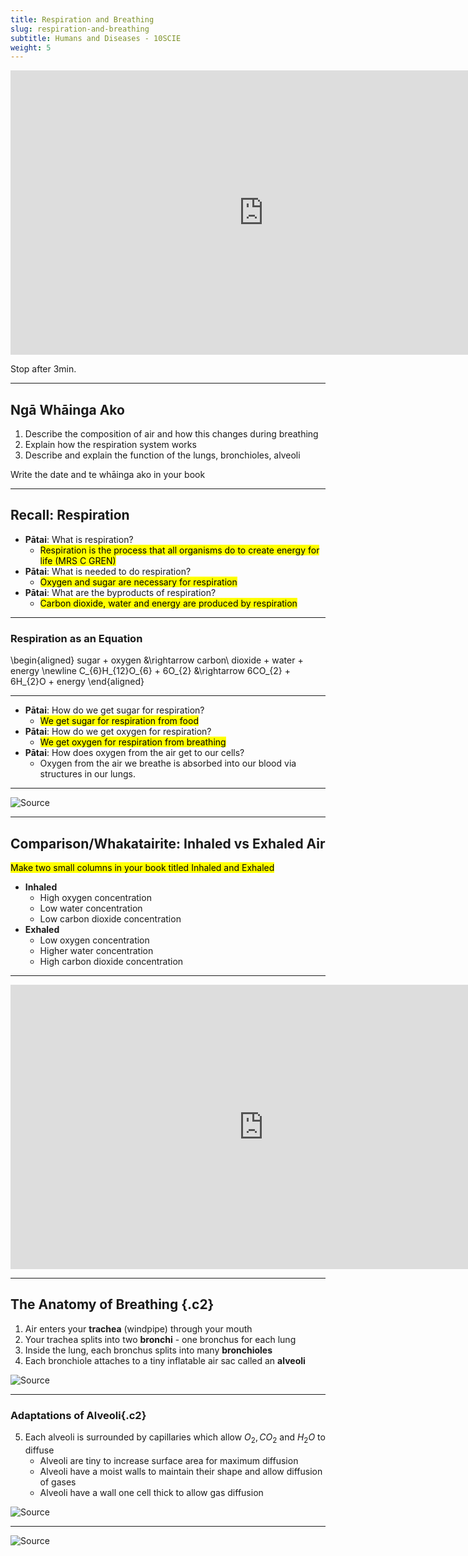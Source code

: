 ```yaml
---
title: Respiration and Breathing
slug: respiration-and-breathing
subtitle: Humans and Diseases - 10SCIE
weight: 5
---
```


<!-- Video on respiration. Stop after 3 min. -->
<iframe width="809" height="455" src="https://www.youtube.com/embed/k9BWCnnXOG8" title="YouTube video player" frameborder="0" allow="accelerometer; autoplay; clipboard-write; encrypted-media; gyroscope; picture-in-picture" allowfullscreen></iframe>

Stop after 3min.

---

## Ngā Whāinga Ako

1. Describe the composition of air and how this changes during breathing
2. Explain how the respiration system works
3. Describe and explain the function of the lungs, bronchioles, alveoli

<p class="instruction">Write the date and te whāinga ako in your book</p>

---

## Recall: Respiration

- __Pātai__: What is respiration?
    + <mark>Respiration is the process that all organisms do to create energy for life (MRS C GREN)</mark>
- __Pātai__: What is needed to do respiration?
    + <mark>Oxygen and sugar are necessary for respiration</mark>
- __Pātai__: What are the byproducts of respiration?
    + <mark>Carbon dioxide, water and energy are produced by respiration</mark>

---

### Respiration as an Equation

\begin{aligned}
    sugar + oxygen &\rightarrow carbon\ dioxide + water + energy \newline
    C_{6}H_{12}O_{6} + 6O_{2} &\rightarrow 6CO_{2} + 6H_{2}O + energy
\end{aligned}

---

- __Pātai__: How do we get sugar for respiration?
    + <mark>We get sugar for respiration from food</mark>
- __Pātai__: How do we get oxygen for respiration?
    + <mark>We get oxygen for respiration from breathing</mark>
- __Pātai__: How does oxygen from the air get to our cells?
    + <marmk>Oxygen from the air we breathe is absorbed into our blood via structures in our lungs.

---

<!-- Diagram of pulmonary circulation -->
![[Source](https://www.shutterstock.com/image-vector/pulmonary-circulation-vector-illustration-on-white-436019533)](https://image.shutterstock.com/image-vector/pulmonary-circulation-vector-illustration-on-600w-436019533.jpg)

---

## Comparison/Whakatairite: Inhaled vs Exhaled Air

<mark>Make two small columns in your book titled Inhaled and Exhaled</mark>

- __Inhaled__
    + High oxygen concentration
    + Low water concentration
    + Low carbon dioxide concentration
- __Exhaled__
    + Low oxygen concentration
    + Higher water concentration
    + High carbon dioxide concentration

---

<!-- Video on gas exchange and the lungs -->
<iframe width="809" height="455" src="https://www.youtube.com/embed/B44n2SMLv-s" title="YouTube video player" frameborder="0" allow="accelerometer; autoplay; clipboard-write; encrypted-media; gyroscope; picture-in-picture" allowfullscreen></iframe>

---

## The Anatomy of Breathing {.c2}

1. Air enters your __trachea__ (windpipe) through your mouth
2. Your trachea splits into two __bronchi__ - one bronchus for each lung
3. Inside the lung, each bronchus splits into many __bronchioles__
4. Each bronchiole attaches to a tiny inflatable air sac called an __alveoli__

<!-- Diagram of breathing anatomy -->
![[Source](https://www.macmillan.org.uk/cancer-information-and-support/lung-cancer/the-lungs)](https://www.macmillan.org.uk/dfsmedia/1a6f23537f7f4519bb0cf14c45b2a629/77-50037/macd024-respiratory-system-labelled-20190613)

---

### Adaptations of Alveoli{.c2}

5. Each alveoli is surrounded by capillaries which allow $O_{2}, CO_{2}$ and $H_{2}O$ to diffuse
    - Alveoli are tiny to increase surface area for maximum diffusion 
    - Alveoli have a moist walls to maintain their shape and allow diffusion of gases
    - Alveoli have a wall one cell thick to allow gas diffusion
    
<!-- Diagram of gas transfer in alveoli -->
![[Source](https://www.bbc.co.uk/bitesize/guides/z6h4jxs/revision/3)](../assets/alveoli.jpeg)

---

<!-- Diagram of breathing anatomy -->
![[Source](https://www.macmillan.org.uk/cancer-information-and-support/lung-cancer/the-lungs)](https://www.macmillan.org.uk/dfsmedia/1a6f23537f7f4519bb0cf14c45b2a629/77-50037/macd024-respiratory-system-labelled-20190613)
